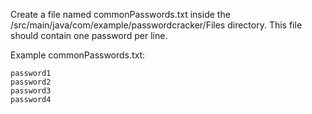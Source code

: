 Create a file named commonPasswords.txt inside the /src/main/java/com/example/passwordcracker/Files directory. This file should contain one password per line.
   
  
   Example commonPasswords.txt:

   ```
   password1
   password2
   password3
   password4
   ```
